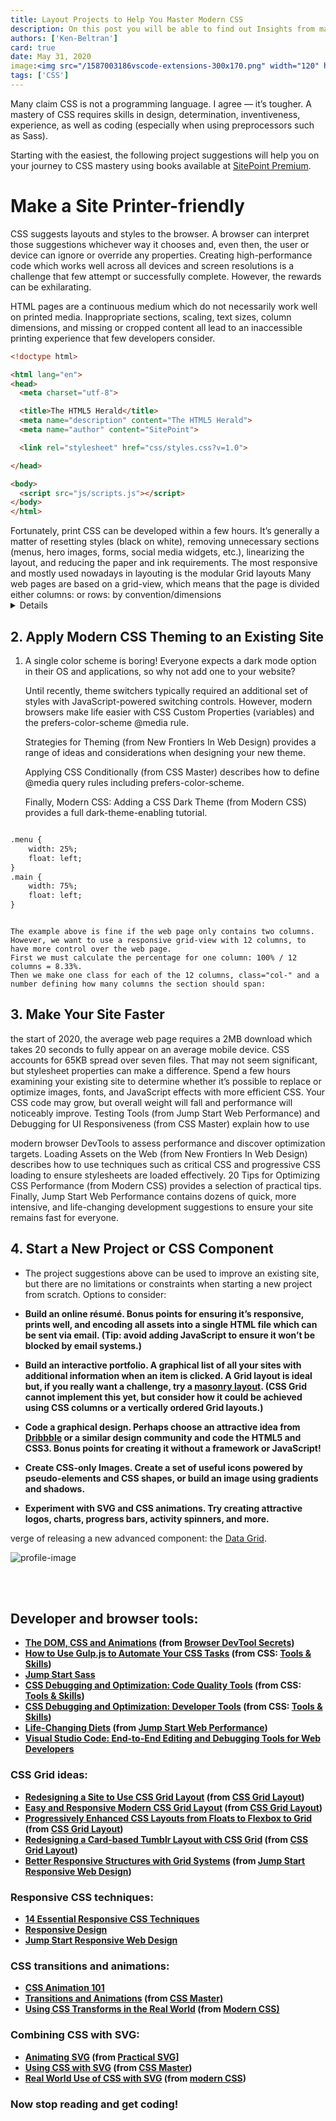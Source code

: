 ```yaml
---
title: Layout Projects to Help You Master Modern CSS
description: On this post you will be able to find out Insights from manual setup of React frameworks and Let's take some give aways to be more effective and well verses ..
authors: ['Ken-Beltran']
card: true
date: May 31, 2020
image:<img src="/1587003186vscode-extensions-300x170.png" width="120" height="120" style="margin-bottom: 3rem;" alt="profile-image" />
tags: ['CSS']
---
```


Many claim CSS is not a programming language. I agree — it’s tougher. A mastery of CSS requires skills in design, determination, inventiveness, experience, as well as coding (especially when using preprocessors such as Sass).

Starting with the easiest, the following project suggestions will help you on your journey to CSS mastery using books available at [SitePoint Premium](https://sitepoint.com/blogs).

# Make a Site Printer-friendly

<summary>
CSS suggests layouts and styles to the browser. A browser can interpret those suggestions whichever way it chooses and, even then, the user or device can ignore or override any properties. Creating high-performance code which works well across all devices and screen resolutions is a challenge that few attempt or successfully complete. However, the rewards can be exhilarating.

HTML pages are a continuous medium which do not necessarily work well on printed media. Inappropriate sections, scaling, text sizes, column dimensions, and missing or cropped content all lead to an inaccessible printing experience that few developers consider.
</summary>

```html
<!doctype html>

<html lang="en">
<head>
  <meta charset="utf-8">

  <title>The HTML5 Herald</title>
  <meta name="description" content="The HTML5 Herald">
  <meta name="author" content="SitePoint">

  <link rel="stylesheet" href="css/styles.css?v=1.0">

</head>

<body>
  <script src="js/scripts.js"></script>
</body>
</html>
```
<summary>
Fortunately, print CSS can be developed within a few hours. It’s generally a matter of resetting styles (black on white), removing unnecessary sections (menus, hero images, forms, social media widgets, etc.), linearizing the layout, and reducing the paper and ink requirements.
The most responsive and mostly used nowadays in layouting is the modular Grid layouts Many web pages are based on a grid-view, which means that the page is divided either columns: or rows: by convention/dimensions
</summary>

<details>
Prior to joining MUI, Damien worked in the finance industry in London for a decade. Part of the initial Agile Market team at RBS, and more recently leading a large Commodity Trading application at Adaptive, Damien has developed his React experience as part of large projects where Components driven design plays a huge role in successfully delivering applications. He loves TypeScript.
</details>


## 2. Apply Modern CSS Theming to an Existing Site

<ol><li class="feature-list">
A single color scheme is boring! Everyone expects a dark mode option in their OS and applications, so why not add one to your website?

Until recently, theme switchers typically required an additional set of styles with JavaScript-powered switching controls. However, modern browsers make life easier with CSS Custom Properties (variables) and the prefers-color-scheme @media rule.

Strategies for Theming (from New Frontiers In Web Design) provides a range of ideas and considerations when designing your new theme.

Applying CSS Conditionally (from CSS Master) describes how to define @media query rules including prefers-color-scheme.

Finally, Modern CSS: Adding a CSS Dark Theme (from Modern CSS) provides a full dark-theme-enabling tutorial.
</li></ol>


```diff

.menu {
    width: 25%;
    float: left;
}
.main {
    width: 75%;
    float: left;
}

```
<code class="description">
The example above is fine if the web page only contains two columns.
However, we want to use a responsive grid-view with 12 columns, to have more control over the web page.
First we must calculate the percentage for one column: 100% / 12 columns = 8.33%.
Then we make one class for each of the 12 columns, class="col-" and a number defining how many columns the section should span:
</code>

## 3. Make Your Site Faster
<summary>
the start of 2020, the average web page requires a 2MB download which takes 20 seconds to fully appear on an average mobile device. CSS accounts for 65KB spread over seven files. That may not seem significant, but stylesheet properties can make a difference.
Spend a few hours examining your existing site to determine whether it’s possible to replace or optimize images, fonts, and JavaScript effects with more efficient CSS. Your CSS code may grow, but overall weight will fall and performance will noticeably improve.
Testing Tools (from Jump Start Web Performance) and Debugging for UI Responsiveness (from CSS Master) explain how to use 

modern browser DevTools to assess performance and discover optimization targets.
Loading Assets on the Web (from New Frontiers In Web Design) describes how to use techniques such as critical CSS and progressive CSS loading to ensure stylesheets are loaded effectively. 20 Tips for Optimizing CSS Performance (from Modern CSS) provides a selection of practical tips.
Finally, Jump Start Web Performance contains dozens of quick, more intensive, and life-changing development suggestions to ensure your site remains fast for everyone.
</summary>

## 4. Start a New Project or CSS Component
<ul>
<li class="feature-list">
The project suggestions above can be used to improve an existing site, but there are no limitations or constraints when starting a new project from scratch. Options to consider:
</li>
</ul>


- **Build an online résumé. Bonus points for ensuring it’s responsive, prints well, and encoding all assets into a single HTML file which can be sent via email. (Tip: avoid adding JavaScript to ensure it won’t be blocked by email systems.)**

- **Build an interactive portfolio. A graphical list of all your sites with additional information when an item is clicked. A Grid layout is ideal but, if you really want a challenge, try a [masonry layout](https://pointsite/www.sitepoint.com/understanding-masonry-layout/index.html). (CSS Grid cannot implement this yet, but consider how it could be achieved using CSS columns or a vertically ordered Grid layouts.)**

- **Code a graphical design. Perhaps choose an attractive idea from [Dribbble](https://dribbble.com/shots/following/web-design) or a similar design community and code the HTML5 and CSS3. Bonus points for creating it without a framework or JavaScript!**

- **Create CSS-only Images. Create a set of useful icons powered by pseudo-elements and CSS shapes, or build an image using gradients and shadows.**

- **Experiment with SVG and CSS animations. Try creating attractive logos, charts, progress bars, activity spinners, and more.**


verge of releasing a new advanced component: the [Data Grid](https://dribbble.com/shots/following/web-design).

<img src="/css-1.jpg" style="margin-bottom: 3rem;" alt="profile-image" />


## Developer and browser tools:

- **[The DOM, CSS and Animations](https://pointsite/www.sitepoint.com/premium/books/browser-devtool-secrets/read/32acc?utm_source=blog&utm_medium=articles) (from [Browser DevTool Secrets](https://pointsite/www.sitepoint.com/premium/books/browser-devtool-secrets/index2acc.html?utm_source=blog&utm_medium=articles))**
- **[How to Use Gulp.js to Automate Your CSS Tasks](https://pointsite/www.sitepoint.com/premium/books/css-tools-skills/read/12acc?utm_source=blog&utm_medium=articles) (from CSS: [Tools & Skills](https://pointsite/www.sitepoint.com/premium/books/css-tools-skills/index2acc.html?utm_source=blog&utm_medium=articles))**
- **[Jump Start Sass](https://pointsite/www.sitepoint.com/premium/books/jump-start-sass/index2acc.html?utm_source=blog&utm_medium=articles)**
- **[CSS Debugging and Optimization: Code Quality Tools](https://pointsite/www.sitepoint.com/premium/books/css-tools-skills/read/32acc?utm_source=blog&utm_medium=articles) (from CSS: [Tools & Skills](https://pointsite/www.sitepoint.com/premium/books/css-tools-skills/index2acc.html?utm_source=blog&utm_medium=articles))**
- **[CSS Debugging and Optimization: Developer Tools](https://pointsite/www.sitepoint.com/premium/books/css-tools-skills/read/42acc?utm_source=blog&utm_medium=articles) (from CSS: [Tools & Skills](https://pointsite/www.sitepoint.com/premium/books/css-tools-skills/index2acc.html?utm_source=blog&utm_medium=articles))**
- **[Life-Changing Diets](https://pointsite/www.sitepoint.com/premium/books/jump-start-web-performance/read/52acc?utm_source=blog&utm_medium=articles) (from [Jump Start Web Performance](https://pointsite/www.sitepoint.com/premium/books/jump-start-web-performance/index2acc.html?utm_source=blog&utm_medium=articles))**
- **[Visual Studio Code: End-to-End Editing and Debugging Tools for Web Developers](https://pointsite/www.sitepoint.com/premium/books/visual-studio-code-end-to-end-editing-and-debugging-tools-for-web-developers/index2acc.html?utm_source=blog&utm_medium=articles)**


### CSS Grid ideas:

- **[Redesigning a Site to Use CSS Grid Layout](https://pointsite/www.sitepoint.com/premium/books/css-grid-layout-5-practical-projects/read/12acc?utm_source=blog&utm_medium=articles) (from [CSS Grid Layout](https://pointsite/www.sitepoint.com/premium/books/css-grid-layout-5-practical-projects/index2acc.html?utm_source=blog&utm_medium=articles))**
- **[Easy and Responsive Modern CSS Grid Layout](https://pointsite/www.sitepoint.com/premium/books/css-grid-layout-5-practical-projects/read/32acc?utm_source=blog&utm_medium=articles) (from [CSS Grid Layout](https://pointsite/www.sitepoint.com/premium/books/css-grid-layout-5-practical-projects/index2acc.html?utm_source=blog&utm_medium=articles))**
- **[Progressively Enhanced CSS Layouts from Floats to Flexbox to Grid](https://pointsite/www.sitepoint.com/premium/books/css-grid-layout-5-practical-projects/read/42acc?utm_source=blog&utm_medium=articles) (from [CSS Grid Layout](https://pointsite/www.sitepoint.com/premium/books/css-grid-layout-5-practical-projects/index2acc.html?utm_source=blog&utm_medium=articles))**
- **[Redesigning a Card-based Tumblr Layout with CSS Grid](https://pointsite/www.sitepoint.com/premium/books/css-grid-layout-5-practical-projects/read/22acc?utm_source=blog&utm_medium=articles) (from [CSS Grid Layout](https://pointsite/www.sitepoint.com/premium/books/css-grid-layout-5-practical-projects/index2acc.html?utm_source=blog&utm_medium=articles))**
- **[Better Responsive Structures with Grid Systems](https://pointsite/www.sitepoint.com/master-modern-css-projects/index.html) (from [Jump Start Responsive Web Design](https://pointsite/www.sitepoint.com/premium/books/jump-start-responsive-web-design-2nd-edition/index2acc.html?utm_source=blog&utm_medium=articles))**


### Responsive CSS techniques:

- **[14 Essential Responsive CSS Techniques](https://pointsite/www.sitepoint.com/premium/books/14-essential-responsive-css-techniques/index2acc.html?utm_source=blog&utm_medium=articles)**
- **[Responsive Design](https://pointsite/www.sitepoint.com/premium/books/responsive-design/index2acc.html?utm_source=blog&utm_medium=articles)**
- **[Jump Start Responsive Web Design](https://pointsite/www.sitepoint.com/premium/books/jump-start-responsive-web-design-2nd-edition/index2acc.html?utm_source=blog&utm_medium=articles)**


### CSS transitions and animations:

- **[CSS Animation 101](https://pointsite/www.sitepoint.com/premium/books/css-animation-101/read2acc?utm_source=blog&utm_medium=articles)**
- **[Transitions and Animations](https://pointsite/www.sitepoint.com/premium/books/css-master-2nd-edition/read/62acc?utm_source=blog&utm_medium=articles) (from [CSS Master)](https://pointsite/www.sitepoint.com/premium/books/modern-css/index2acc.html?utm_source=blog&utm_medium=articles)**
-  **[Using CSS Transforms in the Real World](https://pointsite/www.sitepoint.com/premium/books/modern-css/read/12acc?utm_source=blog&utm_medium=articles) (from [Modern CSS)](https://pointsite/www.sitepoint.com/premium/books/modern-css/index2acc.html?utm_source=blog&utm_medium=articles)**


### Combining CSS with SVG:

- **[Animating SVG](https://pointsite/www.sitepoint.com/premium/books/practical-svg/read/72acc?utm_source=blog&utm_medium=articles) (from [Practical SVG](https://pointsite/www.sitepoint.com/premium/books/practical-svg/index2acc.html?utm_source=blog&utm_medium=articles)]**
- **[Using CSS with SVG](https://pointsite/www.sitepoint.com/premium/books/css-master-2nd-edition/read/92acc?utm_source=blog&utm_medium=articles) (from [CSS Master](https://pointsite/www.sitepoint.com/premium/books/css-master-2nd-edition/index2acc.html?utm_source=blog&utm_medium=articles))**
- **[Real World Use of CSS with SVG](https://pointsite/www.sitepoint.com/premium/books/modern-css/read/42acc?utm_source=blog&utm_medium=articles) (from [modern CSS](https://pointsite/www.sitepoint.com/premium/books/modern-css/index2acc.html?utm_source=blog&utm_medium=articles))**

### Now stop reading and get coding!